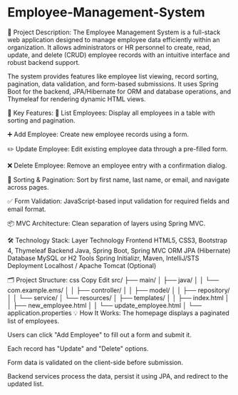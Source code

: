 # Employee-Management-System

📘 Project Description:
The Employee Management System is a full-stack web application designed to manage employee data efficiently within an organization. It allows administrators or HR personnel to create, read, update, and delete (CRUD) employee records with an intuitive interface and robust backend support.

The system provides features like employee list viewing, record sorting, pagination, data validation, and form-based submissions. It uses Spring Boot for the backend, JPA/Hibernate for ORM and database operations, and Thymeleaf for rendering dynamic HTML views.

🎯 Key Features:
🧾 List Employees: Display all employees in a table with sorting and pagination.

➕ Add Employee: Create new employee records using a form.

✏️ Update Employee: Edit existing employee data through a pre-filled form.

❌ Delete Employee: Remove an employee entry with a confirmation dialog.

🔎 Sorting & Pagination: Sort by first name, last name, or email, and navigate across pages.

✅ Form Validation: JavaScript-based input validation for required fields and email format.

📦 MVC Architecture: Clean separation of layers using Spring MVC.

🛠️ Technology Stack:
Layer	Technology
Frontend	HTML5, CSS3, Bootstrap 4, Thymeleaf
Backend	Java, Spring Boot, Spring MVC
ORM	JPA (Hibernate)
Database	MySQL or H2
Tools	Spring Initializr, Maven, IntelliJ/STS
Deployment	Localhost / Apache Tomcat (Optional)

🗂️ Project Structure:
css
Copy
Edit
src/
├── main/
│   ├── java/
│   │   └── com.example.ems/
│   │       ├── controller/
│   │       ├── model/
│   │       ├── repository/
│   │       └── service/
│   └── resources/
│       ├── templates/
│       │   ├── index.html
│       │   ├── new_employee.html
│       │   └── update_employee.html
│       └── application.properties
💡 How It Works:
The homepage displays a paginated list of employees.

Users can click "Add Employee" to fill out a form and submit it.

Each record has "Update" and "Delete" options.

Form data is validated on the client-side before submission.

Backend services process the data, persist it using JPA, and redirect to the updated list.
